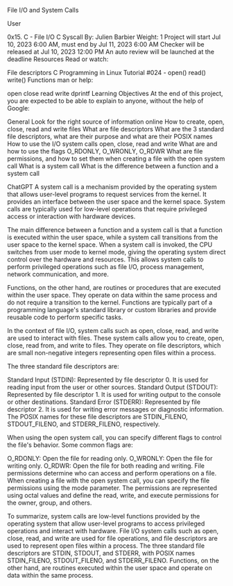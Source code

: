 File I/O and System Calls


User

0x15. C - File I/O
C
Syscall
 By: Julien Barbier
 Weight: 1
 Project will start Jul 10, 2023 6:00 AM, must end by Jul 11, 2023 6:00 AM
 Checker will be released at Jul 10, 2023 12:00 PM
 An auto review will be launched at the deadline
Resources
Read or watch:

File descriptors
C Programming in Linux Tutorial #024 - open() read() write() Functions
man or help:

open
close
read
write
dprintf
Learning Objectives
At the end of this project, you are expected to be able to explain to anyone, without the help of Google:

General
Look for the right source of information online
How to create, open, close, read and write files
What are file descriptors
What are the 3 standard file descriptors, what are their purpose and what are their POSIX names
How to use the I/O system calls open, close, read and write
What are and how to use the flags O_RDONLY, O_WRONLY, O_RDWR
What are file permissions, and how to set them when creating a file with the open system call
What is a system call
What is the difference between a function and a system call

ChatGPT
A system call is a mechanism provided by the operating system that allows user-level programs to request services from the kernel. It provides an interface between the user space and the kernel space. System calls are typically used for low-level operations that require privileged access or interaction with hardware devices.

The main difference between a function and a system call is that a function is executed within the user space, while a system call transitions from the user space to the kernel space. When a system call is invoked, the CPU switches from user mode to kernel mode, giving the operating system direct control over the hardware and resources. This allows system calls to perform privileged operations such as file I/O, process management, network communication, and more.

Functions, on the other hand, are routines or procedures that are executed within the user space. They operate on data within the same process and do not require a transition to the kernel. Functions are typically part of a programming language's standard library or custom libraries and provide reusable code to perform specific tasks.

In the context of file I/O, system calls such as open, close, read, and write are used to interact with files. These system calls allow you to create, open, close, read from, and write to files. They operate on file descriptors, which are small non-negative integers representing open files within a process.

The three standard file descriptors are:

Standard Input (STDIN): Represented by file descriptor 0. It is used for reading input from the user or other sources.
Standard Output (STDOUT): Represented by file descriptor 1. It is used for writing output to the console or other destinations.
Standard Error (STDERR): Represented by file descriptor 2. It is used for writing error messages or diagnostic information.
The POSIX names for these file descriptors are STDIN_FILENO, STDOUT_FILENO, and STDERR_FILENO, respectively.

When using the open system call, you can specify different flags to control the file's behavior. Some common flags are:

O_RDONLY: Open the file for reading only.
O_WRONLY: Open the file for writing only.
O_RDWR: Open the file for both reading and writing.
File permissions determine who can access and perform operations on a file. When creating a file with the open system call, you can specify the file permissions using the mode parameter. The permissions are represented using octal values and define the read, write, and execute permissions for the owner, group, and others.

To summarize, system calls are low-level functions provided by the operating system that allow user-level programs to access privileged operations and interact with hardware. File I/O system calls such as open, close, read, and write are used for file operations, and file descriptors are used to represent open files within a process. The three standard file descriptors are STDIN, STDOUT, and STDERR, with POSIX names STDIN_FILENO, STDOUT_FILENO, and STDERR_FILENO. Functions, on the other hand, are routines executed within the user space and operate on data within the same process.

